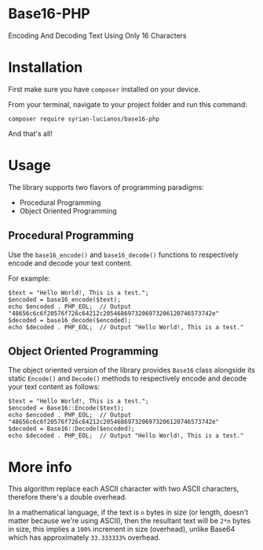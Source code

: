 # Base16-PHP
Encoding And Decoding Text Using Only 16 Characters

# Installation
First make sure you have `composer` installed on your device.

From your terminal, navigate to your project folder and run this command:

`composer require syrian-lucianos/base16-php`

And that's all!

# Usage
The library supports two flavors of programming paradigms:
  - Procedural Programming
  - Object Oriented Programming
  
## Procedural Programming
Use the `base16_encode()` and `base16_decode()` functions to respectively encode and decode your text content.

For example:
```
$text = "Hello World!, This is a test.";
$encoded = base16_encode($text); 
echo $encoded . PHP_EOL;  // Output "48656c6c6f20576f726c64212c2054686973206973206120746573742e"
$decoded = base16_decode($encoded); 
echo $decoded . PHP_EOL;  // Output "Hello World!, This is a test."
```

## Object Oriented Programming
The object oriented version of the library provides `Base16` class alongside its static `Encode()` and `Decode()` methods to respectively encode and decode your text content as follows:
```
$text = "Hello World!, This is a test.";
$encoded = Base16::Encode($text); 
echo $encoded . PHP_EOL;  // Output "48656c6c6f20576f726c64212c2054686973206973206120746573742e"
$decoded = Base16::Decode($encoded); 
echo $decoded . PHP_EOL;  // Output "Hello World!, This is a test."
```

# More info
This algorithm replace each ASCII character with two ASCII characters, therefore there's a double overhead.

In a mathematical language, if the text is `n` bytes in size (or length, doesn't matter because we're using ASCII), then the resultant text will be `2*n` bytes in size, this implies a `100%` increment in size (overhead), unlike Base64 which has approximately `33.333333%` overhead.